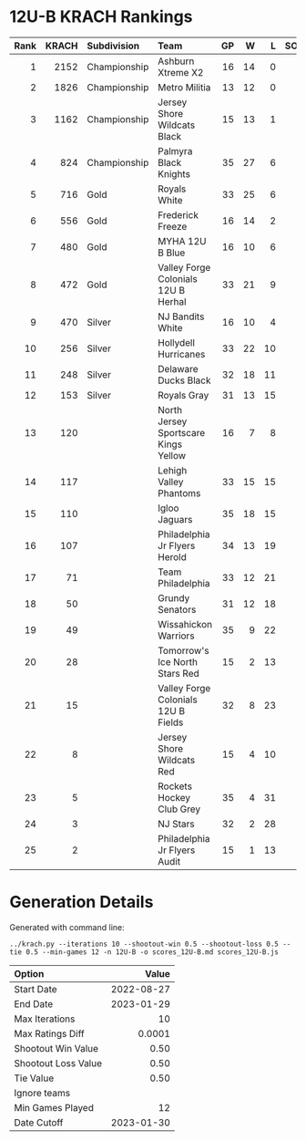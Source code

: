# 12U-B KRACH Rankings
Rank|KRACH|Subdivision|Team|GP|W|L|SOW|SOL|T|SoS
---:|---:|:---|:---|---:|---:|---:|---:|---:|---:|---:
1|2152|Championship|Ashburn Xtreme X2|16|14|0|1|1|0|407
2|1826|Championship|Metro Militia|13|12|0|0|1|0|294
3|1162|Championship|Jersey Shore Wildcats Black|15|13|1|1|0|0|356
4|824|Championship|Palmyra Black Knights|35|27|6|1|1|0|380
5|716|Gold|Royals White|33|25|6|0|2|0|353
6|556|Gold|Frederick Freeze|16|14|2|0|0|0|106
7|480|Gold|MYHA 12U B Blue|16|10|6|0|0|0|445
8|472|Gold|Valley Forge Colonials 12U B Herhal|33|21|9|1|2|0|429
9|470|Silver|NJ Bandits White|16|10|4|1|1|0|416
10|256|Silver|Hollydell Hurricanes|33|22|10|1|0|0|314
11|248|Silver|Delaware Ducks Black|32|18|11|2|1|0|334
12|153|Silver|Royals Gray|31|13|15|1|2|0|388
13|120||North Jersey Sportscare Kings Yellow|16|7|8|1|0|0|515
14|117||Lehigh Valley Phantoms|33|15|15|2|1|0|252
15|110||Igloo Jaguars|35|18|15|1|1|0|194
16|107||Philadelphia Jr Flyers Herold|34|13|19|1|1|0|310
17|71||Team Philadelphia|33|12|21|0|0|0|339
18|50||Grundy Senators|31|12|18|0|1|0|303
19|49||Wissahickon Warriors|35|9|22|2|2|0|298
20|28||Tomorrow's Ice North Stars Red|15|2|13|0|0|0|568
21|15||Valley Forge Colonials 12U B Fields|32|8|23|1|0|0|213
22|8||Jersey Shore Wildcats Red|15|4|10|0|1|0|317
23|5||Rockets Hockey Club Grey|35|4|31|0|0|0|341
24|3||NJ Stars|32|2|28|2|0|0|225
25|2||Philadelphia Jr Flyers Audit|15|1|13|0|1|0|102
# Generation Details

Generated with command line:
```
../krach.py --iterations 10 --shootout-win 0.5 --shootout-loss 0.5 --tie 0.5 --min-games 12 -n 12U-B -o scores_12U-B.md scores_12U-B.js
```

| Option | Value |
| :----- | ----: |
| Start Date | 2022-08-27 |
| End Date | 2023-01-29 |
| Max Iterations | 10 |
| Max Ratings Diff | 0.0001 |
| Shootout Win Value | 0.50 |
| Shootout Loss Value | 0.50 |
| Tie Value | 0.50 |
| Ignore teams |  |
| Min Games Played | 12 |
| Date Cutoff | 2023-01-30 |

